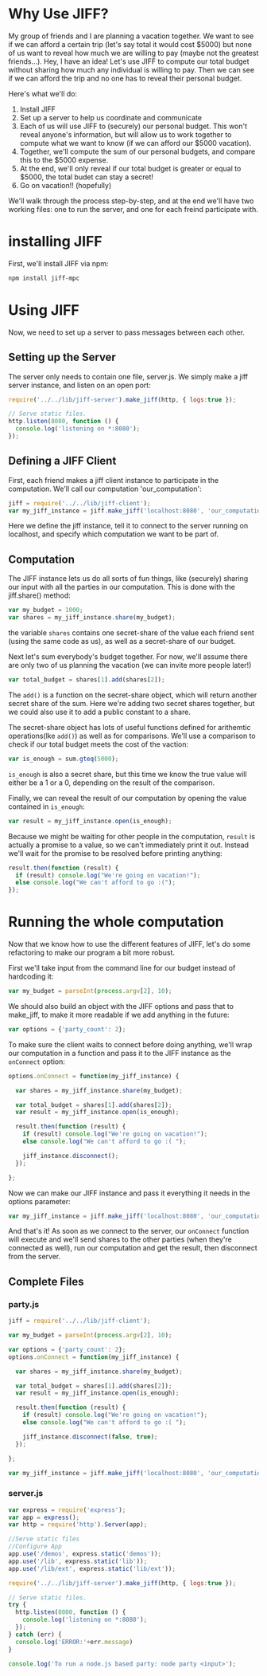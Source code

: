 # Why Use JIFF?
My group of friends and I are planning a vacation together. We want to see if we can afford a certain trip (let's say total it would cost $5000) but none of us want to reveal how much we are willing to pay (maybe not the greatest friends...). Hey, I have an idea! Let's use JIFF to compute our total budget without sharing how much any individual is willing to pay. Then we can see if we can afford the trip and no one has to reveal their personal budget.

Here's what we'll do:
1. Install JIFF
2. Set up a server to help us coordinate and communicate
3. Each of us will use JIFF to (securely) our personal budget. This won't reveal anyone's information, but will allow us to work together to compute what we want to know (if we can afford our $5000 vacation).
4. Together, we'll compute the sum of our personal budgets, and compare this to the $5000 expense.
5. At the end, we'll only reveal if our total budget is greater or equal to $5000, the total budet can stay a secret!
6. Go on vacation!! (hopefully)

We'll walk through the process step-by-step, and at the end we'll have two working files: one to run the server, and one for each freind participate with.


# installing JIFF
First, we'll install JIFF via npm:
```sh
npm install jiff-mpc
```

# Using JIFF
Now, we need to set up a server to pass messages between each other.
## Setting up the Server
The server only needs to contain one file, server.js. We simply make a jiff server instance, and listen on an open port:

```javascript
require('../../lib/jiff-server').make_jiff(http, { logs:true });

// Serve static files.
http.listen(8080, function () {
  console.log('listening on *:8080');
});
```

## Defining a JIFF Client
First, each friend makes a jiff client instance to participate in the computation. We'll call our computation 'our_computation':

```javascript
jiff = require('../../lib/jiff-client');
var my_jiff_instance = jiff.make_jiff('localhost:8080', 'our_computation');
```
Here we define the jiff instance, tell it to connect to the server running on localhost, and specify which computation we want to be part of.

## Computation
The JIFF instance lets us do all sorts of fun things, like (securely) sharing our input with all the parties in our computation. This is done with the jiff.share() method:

```javascript
var my_budget = 1000;
var shares = my_jiff_instance.share(my_budget);

```
the variable `shares` contains one secret-share of the value each friend sent (using the same code as us), as well as a secret-share of our budget.

Next let's sum everybody's budget together. For now, we'll assume there are only two of us planning the vacation (we can invite more people later!)
```javascript
var total_budget = shares[1].add(shares[2]);

```
The `add()` is a function on the secret-share object, which will return another secret share of the sum. Here we're adding two secret shares together, but we could also use it to add a public constant to a share.

The secret-share object has lots of useful functions defined for arithemtic operations(lke `add()`) as well as for comparisons.
We'll use a comparison to check if our total budget meets the cost of the vaction:
```javascript
var is_enough = sum.gteq(5000);
```
`is_enough` is also a secret share, but this time we know the true value will either be a 1 or a 0, depending on the result of the comparison.

Finally, we can reveal the result of our computation by opening the value contained in `is_enough`:
```javascript
var result = my_jiff_instance.open(is_enough);
```
Because we might be waiting for other people in the computation, `result` is actually a promise to a value, so we can't immediately print it out. Instead we'll wait for the promise to be resolved before printing anything:

```javascript
result.then(function (result) {
  if (result) console.log("We're going on vacation!");
  else console.log("We can't afford to go :(");
});
```

# Running the whole computation
Now that we know how to use the different features of JIFF, let's do some refactoring to make our program a bit more robust.

First we'll take input from the command line for our budget instead of hardcoding it:
```javascript
var my_budget = parseInt(process.argv[2], 10);
```
We should also build an object with the JIFF options and pass that to make_jiff, to make it more readable if we add anything in the future:
```javascript
var options = {'party_count': 2};
```
To make sure the client waits to connect before doing anything, we'll wrap our computation in a function and pass it to the JIFF instance as the `onConnect` option:
```javascript
options.onConnect = function(my_jiff_instance) {

  var shares = my_jiff_instance.share(my_budget);

  var total_budget = shares[1].add(shares[2]);
  var result = my_jiff_instance.open(is_enough);

  result.then(function (result) {
    if (result) console.log("We're going on vacation!");
    else console.log("We can't afford to go :( ");

    jiff_instance.disconnect();
  });

};
```
Now we can make our JIFF instance and pass it everything it needs in the options parameter:
```javascript
var my_jiff_instance = jiff.make_jiff('localhost:8080', 'our_computation', options);
```
And that's it!
As soon as we connect to the server, our `onConnect` function will execute and we'll send shares to the other parties (when they're connected as well), run our computation and get the result, then disconnect from the server.

## Complete Files
### party.js
```javascript
jiff = require('../../lib/jiff-client');

var my_budget = parseInt(process.argv[2], 10);

var options = {'party_count': 2};
options.onConnect = function(my_jiff_instance) {

  var shares = my_jiff_instance.share(my_budget);

  var total_budget = shares[1].add(shares[2]);
  var result = my_jiff_instance.open(is_enough);

  result.then(function (result) {
    if (result) console.log("We're going on vacation!");
    else console.log("We can't afford to go :( ");

    jiff_instance.disconnect(false, true);
  });

};

var my_jiff_instance = jiff.make_jiff('localhost:8080', 'our_computation', options);

```
### server.js
```javascript
var express = require('express');
var app = express();
var http = require('http').Server(app);

//Serve static files
//Configure App
app.use('/demos', express.static('demos'));
app.use('/lib', express.static('lib'));
app.use('/lib/ext', express.static('lib/ext'));

require('../../lib/jiff-server').make_jiff(http, { logs:true });

// Serve static files.
try {
  http.listen(8080, function () {
    console.log('listening on *:8080');
  });
} catch (err) {
  console.log('ERROR:'+err.message)
}

console.log('To run a node.js based party: node party <input>');
```
